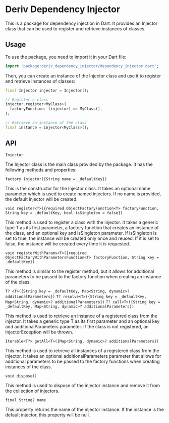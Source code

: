 # Deriv Dependency Injector

This is a package for dependency injection in Dart. It provides an Injector class that can be used to register and retrieve instances of classes.

## Usage

To use the package, you need to import it in your Dart file:

```dart
import 'package:deriv_dependency_injector/dependency_injector.dart';
```

Then, you can create an instance of the Injector class and use it to register and retrieve instances of classes:

```dart
final Injector injector = Injector();

// Register a class
injector.register<MyClass>(
  factoryFunction: (injector) => MyClass(),
);

// Retrieve an instance of the class
final instance = injector<MyClass>();
```

## API

`Injector`

The Injector class is the main class provided by the package. It has the following methods and properties:

`factory Injector({String name = _defaultKey})`

This is the constructor for the Injector class. It takes an optional name parameter which is used to create named injectors. If no name is provided, the default injector will be created.

`void register<T>({required ObjectFactoryFunction<T> factoryFunction, String key = _defaultKey, bool isSingleton = false})`

This method is used to register a class with the injector. It takes a generic type T as its first parameter, a factory function that creates an instance of the class, and an optional key and isSingleton parameter. If isSingleton is set to true, the instance will be created only once and reused. If it is set to false, the instance will be created every time it is requested.

`void registerWithParams<T>({required ObjectFactoryWithParametersFunction<T> factoryFunction, String key = _defaultKey})`

This method is similar to the register method, but it allows for additional parameters to be passed to the factory function when creating an instance of the class.

`T? <T>({String key = _defaultKey, Map<String, dynamic>? additionalParameters})`
`T? resolve<T>({String key = _defaultKey, Map<String, dynamic>? additionalParameters})`
`T? call<T>({String key = _defaultKey, Map<String, dynamic>? additionalParameters})`

This method is used to retrieve an instance of a registered class from the injector. It takes a generic type T as its first parameter and an optional key and additionalParameters parameter. If the class is not registered, an InjectorException will be thrown.

`Iterable<T?> getAll<T>({Map<String, dynamic>? additionalParameters})`

This method is used to retrieve all instances of a registered class from the injector. It takes an optional additionalParameters parameter that allows for additional parameters to be passed to the factory functions when creating instances of the class.

`void dispose()`

This method is used to dispose of the injector instance and remove it from the collection of injectors.

`final String? name`

This property returns the name of the injector instance. If the instance is the default injector, this property will be null.
